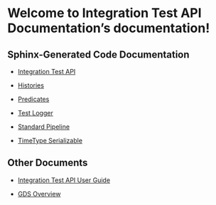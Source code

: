 <!-- Integration Test API Documentation documentation master file, created by
sphinx-quickstart on Tue Aug  6 08:51:06 2019.
You can adapt this file completely to your liking, but it should at least
contain the root `toctree` directive. -->
# Welcome to Integration Test API Documentation’s documentation!

## Sphinx-Generated Code Documentation

* [Integration Test API](integration_test_api.md)

* [Histories](histories.md)

* [Predicates](predicates.md)

* [Test Logger](test_logger.md)

* [Standard Pipeline](standard_pipeline.md)

* [TimeType Serializable](time_type.md)

## Other Documents

* [Integration Test API User Guide](../user_guide.md)

* [GDS Overview](../../../../../Gds/README.md)
